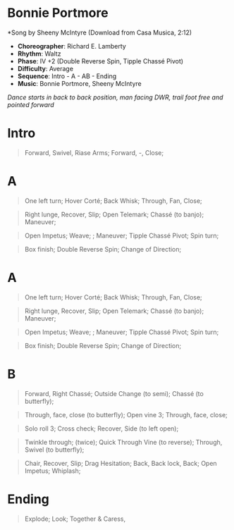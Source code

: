 # Bonnie Portmore
*Song by Sheeny McIntyre (Download from Casa Musica, 2:12)

* **Choreographer**: Richard E. Lamberty
* **Rhythm**: Waltz
* **Phase**: IV +2  (Double Reverse Spin, Tipple Chassé Pivot)
* **Difficulty**: Average
* **Sequence**: Intro - A - AB - Ending
* **Music**: Bonnie Portmore, Sheeny McIntyre

*Dance starts in back to back position, man facing DWR, trail foot free and pointed forward*

# Intro

> Forward, Swivel, Riase Arms; Forward, -, Close;

# A

> One left turn; Hover Corté; Back Whisk; Through, Fan, Close;

> Right lunge, Recover, Slip; Open Telemark; Chassé (to banjo); Maneuver;

> Open Impetus; Weave; ; Maneuver; Tipple Chassé Pivot; Spin turn;

> Box finish; Double Reverse Spin; Change of Direction;

# A

> One left turn; Hover Corté; Back Whisk; Through, Fan, Close;

> Right lunge, Recover, Slip; Open Telemark; Chassé (to banjo); Maneuver;

> Open Impetus; Weave; ; Maneuver; Tipple Chassé Pivot; Spin turn;

> Box finish; Double Reverse Spin; Change of Direction;


# B

> Forward, Right Chassé; Outside Change (to semi); Chassé (to butterfly);

> Through, face, close (to butterfly); Open vine 3; Through, face, close;

> Solo roll 3; Cross check; Recover, Side (to left open);

> Twinkle through; (twice); Quick Through Vine (to reverse); Through, Swivel (to butterfly);

> Chair, Recover, Slip; Drag Hesitation; Back, Back lock, Back; Open Impetus; Whiplash;

# Ending

> Explode; Look; Together & Caress,
